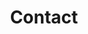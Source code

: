 ---
title: "Contact"
layout: "contact"
static: true
description: "Get in touch with me."
menu:
  main:
    pre: "email"
    weight: 7
---